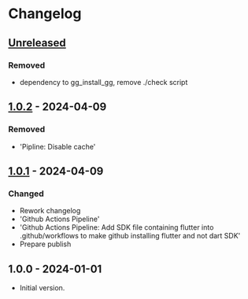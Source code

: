 # Changelog

## [Unreleased]

### Removed

- dependency to gg\_install\_gg, remove ./check script

## [1.0.2] - 2024-04-09

### Removed

- 'Pipline: Disable cache'

## [1.0.1] - 2024-04-09

### Changed

- Rework changelog
- 'Github Actions Pipeline'
- 'Github Actions Pipeline: Add SDK file containing flutter into .github/workflows to make github installing flutter and not dart SDK'
- Prepare publish

## 1.0.0 - 2024-01-01

- Initial version.

[Unreleased]: https://github.com/inlavigo/gg_midi_vars/compare/1.0.2...HEAD
[1.0.2]: https://github.com/inlavigo/gg_midi_vars/compare/1.0.1...1.0.2
[1.0.1]: https://github.com/inlavigo/gg_midi_vars/compare/1.0.0...1.0.1
